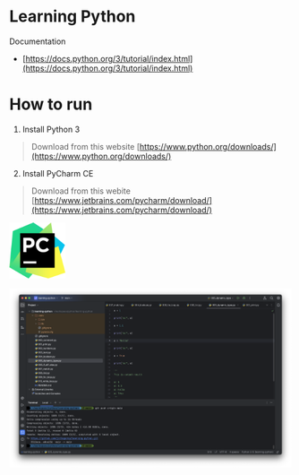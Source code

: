 # Learning Python

Documentation
- [https://docs.python.org/3/tutorial/index.html](https://docs.python.org/3/tutorial/index.html)

# How to run

1. Install Python 3

> Download from this website [https://www.python.org/downloads/](https://www.python.org/downloads/)

2. Install PyCharm CE

> Download from this webite [https://www.jetbrains.com/pycharm/download/](https://www.jetbrains.com/pycharm/download/)

<img src="./pycharm.png" width="100"/>
  
![](./run-via-pycharm.png)
